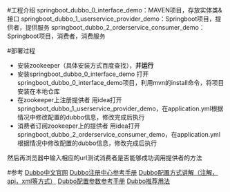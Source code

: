 #工程介绍
springboot_dubbo_0_interface_demo：MAVEN项目，存放实体类&接口
springboot_dubbo_1_userservice_provider_demo：Springboot项目，提供者，提供服务
springboot_dubbo_2_orderservice_consumer_demo：Springboot项目，消费者，消费服务

#部署过程
- 安装zookeeper（具体安装方式百度查找），**并运行**
- 安装springboot_dubbo_0_interface_demo
	打开springboot_dubbo_0_interface_demo项目，利用mvn的install命令，将项目安装在本地仓库
- 在zookeeper上注册提供者
	用idea打开springboot_dubbo_1_userservice_provider_demo，在application.yml根据情况中修改配置的dubbo信息，修改完成后执行
- 消费者订阅zookeeper上的提供者
	用idea打开springboot_dubbo_2_orderservice_consumer_demo，在application.yml根据情况中修改配置的dubbo信息，修改完成后执行

然后再浏览器中输入相应的url测试消费者是否能够成功调用提供者的方法

#参考
[Dubbo中文官网](http://dubbo.apache.org/zh-cn/)
[Dubbo注册中心参考手册](http://dubbo.apache.org/zh-cn/docs/user/references/registry/zookeeper.html)
[Dubbo配置方式讲解（注解，api，xml等方式）](http://dubbo.apache.org/zh-cn/docs/user/configuration/configuration-load-process.html)
[Dubbo配置参数参考手册](http://dubbo.apache.org/zh-cn/docs/user/references/xml/introduction.html)
[Dubbo推荐用法](http://dubbo.apache.org/zh-cn/docs/user/recommend.html)